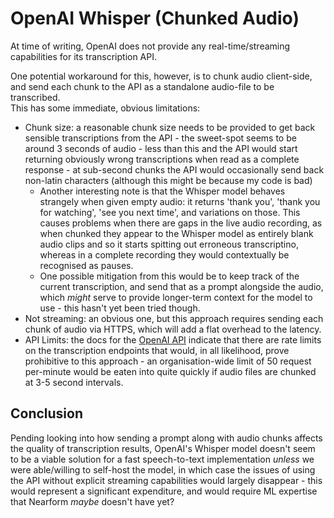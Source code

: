 # OpenAI Whisper (Chunked Audio)

At time of writing, OpenAI does not provide any real-time/streaming capabilities for its transcription API.

One potential workaround for this, however, is to chunk audio client-side, and send each chunk to the API as a standalone audio-file to be transcribed.  
This has some immediate, obvious limitations:

 - Chunk size: a reasonable chunk size needs to be provided to get back sensible transcriptions from the API - the sweet-spot seems to be around 3 seconds of audio - less than this and the API would start returning obviously wrong transcriptions when read as a complete response - at sub-second chunks the API would occasionally send back non-latin characters (although this might be because my code is bad)
   - Another interesting note is that the Whisper model behaves strangely when given empty audio: it returns 'thank you', 'thank you for watching', 'see you next time', and variations on those. This causes problems when there are gaps in the live audio recording, as when chunked they appear to the Whisper model as entirely blank audio clips and so it starts spitting out erroneous transcriptino, whereas in a complete recording they would contextually be recognised as pauses.
   - One possible mitigation from this would be to keep track of the current transcription, and send that as a prompt alongside the audio, which _might_ serve to provide longer-term context for the model to use - this hasn't yet been tried though.
 - Not streaming: an obvious one, but this approach requires sending each chunk of audio via HTTPS, which will add a flat overhead to the latency.
 - API Limits: the docs for the [OpenAI API](https://platform.openai.com/docs/guides/rate-limits/what-are-the-rate-limits-for-our-api) indicate that there are rate limits on the transcription endpoints that would, in all likelihood, prove prohibitive to this approach - an organisation-wide limit of 50 request per-minute would be eaten into quite quickly if audio files are chunked at 3-5 second intervals.

## Conclusion

Pending looking into how sending a prompt along with audio chunks affects the quality of transcription results, OpenAI's Whisper model doesn't seem to be a viable solution for a fast speech-to-text implementation _unless_ we were able/willing to self-host the model, in which case the issues of using the API without explicit streaming capabilities would largely disappear - this would represent a significant expenditure, and would require ML expertise that Nearform _maybe_ doesn't have yet?
